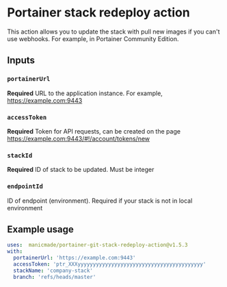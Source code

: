 # Portainer stack redeploy action

This action allows you to update the stack with pull new images if you can't use webhooks. For example, in Portainer Community Edition.

## Inputs

### `portainerUrl`

**Required** URL to the application instance. For example, https://example.com:9443

### `accessToken`

**Required** Token for API requests, can be created on the page https://example.com:9443/#!/account/tokens/new

### `stackId`

**Required** ID of stack to be updated. Must be integer

### `endpointId`

ID of endpoint (environment). Required if your stack is not in local environment

## Example usage

```yaml
uses:  manicmade/portainer-git-stack-redeploy-action@v1.5.3
with:
  portainerUrl: 'https://example.com:9443'
  accessToken: 'ptr_XXXyyyyyyyyyyyyyyyyyyyyyyyyyyyyyyyyyyyyyyyyy'
  stackName: 'company-stack'
  branch: 'refs/heads/master'
```
